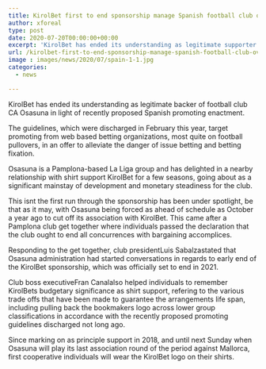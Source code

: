 ```yaml
---
title: KirolBet first to end sponsorship manage Spanish football club over new publicizing enactment
author: xforeal 
type: post
date: 2020-07-20T00:00:00+00:00
excerpt: 'KirolBet has ended its understanding as legitimate supporter of football club CA Osasuna in light of recently proposed Spanish publicizing legislation '
url: /kirolbet-first-to-end-sponsorship-manage-spanish-football-club-over-new-publicizing-enactment/
image : images/news/2020/07/spain-1-1.jpg
categories:
  - news

---
```

KirolBet has ended its understanding as legitimate backer of football club CA Osasuna in light of recently proposed Spanish promoting enactment. 

The guidelines, which were discharged in February this year, target promoting from web based betting organizations, most quite on football pullovers, in an offer to alleviate the danger of issue betting and betting fixation. 

Osasuna is a Pamplona-based La Liga group and has delighted in a nearby relationship with shirt support KirolBet for a few seasons, going about as a significant mainstay of development and monetary steadiness for the club. 

This isnt the first run through the sponsorship has been under spotlight, be that as it may, with Osasuna being forced as ahead of schedule as October a year ago to cut off its association with KirolBet. This came after a Pamplona club get together where individuals passed the declaration that the club ought to end all concurrences with bargaining accomplices. 

Responding to the get together, club presidentLuis Sabalzastated that Osasuna administration had started conversations in regards to early end of the KirolBet sponsorship, which was officially set to end in 2021. 

Club boss executiveFran Canalalso helped individuals to remember KirolBets budgetary significance as shirt support, refering to the various trade offs that have been made to guarantee the arrangements life span, including pulling back the bookmakers logo across lower group classifications in accordance with the recently proposed promoting guidelines discharged not long ago. 

Since marking on as principle support in 2018, and until next Sunday when Osasuna will play its last association round of the period against Mallorca, first cooperative individuals will wear the KirolBet logo on their shirts.